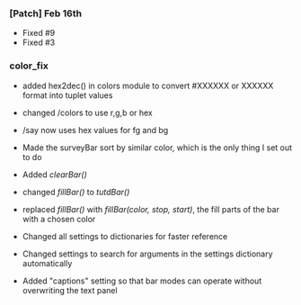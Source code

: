 ### [Patch] Feb 16th
- Fixed #9
- Fixed #3

### color_fix
- added hex2dec() in colors module to convert #XXXXXX or XXXXXX format into tuplet values
- changed /colors to use r,g,b or hex
- /say now uses hex values for fg and bg

- Made the surveyBar sort by similar color, which is the only thing I set out to do
- Added *clearBar()*
- changed *fillBar()* to *tutdBar()*
- replaced *fillBar()* with *fillBar(color, stop, start)*, the fill parts of the bar with a chosen color
- Changed all settings to dictionaries for faster reference
- Changed settings to search for arguments in the settings dictionary automatically
- Added "captions" setting so that bar modes can operate without overwriting the text panel
